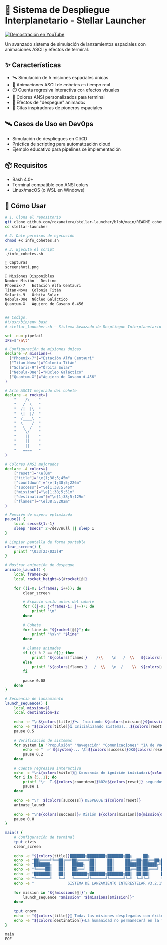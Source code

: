# 🚀 Sistema de Despliegue Interplanetario - Stellar Launcher

[![Demostración en YouTube](https://img.shields.io/badge/Ver-Demostración-red?style=for-the-badge&logo=youtube)](https://www.youtube.com/watch?v=up2oVOKwpCE&ab_channel=JR-codeKloud)

Un avanzado sistema de simulación de lanzamientos espaciales con animaciones ASCII y efectos de terminal.

## ✨ Características

- 🛰️ Simulación de 5 misiones espaciales únicas
- 🎨 Animaciones ASCII de cohetes en tiempo real
- ⏱️ Cuenta regresiva interactiva con efectos visuales
- 🌈 Colores ANSI personalizados para terminal
- 🚀 Efectos de "despegue" animados
- 📜 Citas inspiradoras de pioneros espaciales

## 🛰️ Casos de Uso en DevOps

- Simulación de despliegues en CI/CD
- Práctica de scripting para automatización cloud
- Ejemplo educativo para pipelines de implementación

## 📦 Requisitos

- Bash 4.0+
- Terminal compatible con ANSI colors
- Linux/macOS (o WSL en Windows)

## 🚀 Cómo Usar

```bash
# 1. Clona el repositorio
git clone github.com/roxanatera/stellar-launcher/blob/main/README_cohetesscript.md
cd stellar-launcher

# 2. Dale permisos de ejecución
chmod +x info_cohetes.sh

# 3. Ejecuta el script
./info_cohetes.sh

📸 Capturas
screenshot1.png

🌌 Misiones Disponibles
Nombre Misión	Destino
Phoenix-7	Estación Alfa Centauri
Titan-Nova	Colonia Titán
Solaris-9	Órbita Solar
Nebula-One	Núcleo Galáctico
Quantum-X	Agujero de Gusano Θ-456


## Codigo.
#!/usr/bin/env bash
# stellar_launcher.sh — Sistema Avanzado de Despliegue Interplanetario

set -euo pipefail
IFS=$'\n\t'

# Configuración de misiones únicas
declare -A missions=(
  ["Phoenix-7"]="Estación Alfa Centauri"
  ["Titan-Nova"]="Colonia Titán"
  ["Solaris-9"]="Órbita Solar"
  ["Nebula-One"]="Núcleo Galáctico"
  ["Quantum-X"]="Agujero de Gusano Θ-456"
)

# Arte ASCII mejorado del cohete
declare -a rocket=(
    "    /\    "
    "   /  \   "
    "  /|  |\  "
    "  \|  |/  "
    "  /____\  "
    "  \    /  "
    "   \  /   "
    "    \/    "
    "    ||    "
    "    ||    "
    "    ||    "
    "   ====   "
)

# Colores ANSI mejorados
declare -A colors=(
    ["reset"]="\e[0m"
    ["title"]="\e[1;38;5;45m"
    ["countdown"]="\e[1;38;5;226m"
    ["success"]="\e[1;38;5;46m"
    ["mission"]="\e[1;38;5;51m"
    ["destination"]="\e[1;38;5;129m"
    ["flames"]="\e[38;5;202m"
)

# Función de espera optimizada
pause() {
    local secs=${1:-1}
    sleep "$secs" 2>/dev/null || sleep 1
}

# Limpiar pantalla de forma portable
clear_screen() {
    printf "\033[2J\033[H"
}

# Mostrar animación de despegue
animate_launch() {
    local frames=20
    local rocket_height=${#rocket[@]}
    
    for ((i=0; i<frames; i++)); do
        clear_screen
        
        # Espacio vacío antes del cohete
        for ((j=0; j<frames-i; j++)); do
            printf "\n"
        done
        
        # Cohete
        for line in "${rocket[@]}"; do
            printf "%s\n" "$line"
        done
        
        # Llamas animadas
        if ((i % 2 == 0)); then
            printf "${colors[flames]}    /\\    \n   /  \\   ${colors[reset]}\n"
        else
            printf "${colors[flames]}   /  \\   \n  /    \\  ${colors[reset]}\n"
        fi
        
        pause 0.08
    done
}

# Secuencia de lanzamiento
launch_sequence() {
    local mission=$1
    local destination=$2
    
    echo -e "\n${colors[title]}🛰  Iniciando ${colors[mission]}${mission}${colors[title]} hacia ${colors[destination]}${destination}${colors[reset]}"
    echo -e "${colors[title]}⏳ Inicializando sistemas...${colors[reset]}"
    pause 0.5
    
    # Verificación de sistemas
    for system in "Propulsión" "Navegación" "Comunicaciones" "IA de Vuelo"; do
        echo -e "  ✅ ${system}... \t[${colors[success]}OK${colors[reset]}]"
        pause 0.2
    done
    
    # Cuenta regresiva interactiva
    echo -e "\n${colors[title]}🚀 Secuencia de ignición iniciada:${colors[reset]}"
    for i in {5..1}; do
        printf "\r  T-${colors[countdown]}%02d${colors[reset]} segundos | Preparando motores..." "$i"
        pause 1
    done
    
    echo -e "\r  ${colors[success]}¡DESPEGUE!${colors[reset]}                          "
    animate_launch
    
    echo -e "\n${colors[success]}✔ Misión ${colors[mission]}${mission}${colors[success]} en curso hacia ${colors[destination]}${destination}${colors[reset]}\n"
    pause 0.8
}

main() {
    # Configuración de terminal
    tput civis
    clear_screen
    
    echo -e "${colors[title]}███████╗████████╗███████╗██╗     ██╗      █████╗ ██████╗ ███████╗██████╗ "
    echo -e "██╔════╝╚══██╔══╝██╔════╝██║     ██║     ██╔══██╗██╔══██╗██╔════╝██╔══██╗"
    echo -e "███████╗   ██║   █████╗  ██║     ██║     ███████║██████╔╝█████╗  ██████╔╝"
    echo -e "╚════██║   ██║   ██╔══╝  ██║     ██║     ██╔══██║██╔═══╝ ██╔══╝  ██╔══██╗"
    echo -e "███████║   ██║   ███████╗███████╗███████╗██║  ██║██║     ███████╗██║  ██║"
    echo -e "╚══════╝   ╚═╝   ╚══════╝╚══════╝╚══════╝╚═╝  ╚═╝╚═╝     ╚══════╝╚═╝  ╚═╝${colors[reset]}"
    echo -e "               SISTEMA DE LANZAMIENTO INTERESTELAR v3.2.1\n"
    
    for mission in "${!missions[@]}"; do
        launch_sequence "$mission" "${missions[$mission]}"
    done
    
    tput cnorm
    echo -e "${colors[title]}🎯 Todas las misiones desplegadas con éxito. ¡El futuro es ahora! 🌌${colors[reset]}"
    echo -e "${colors[destination]}«La humanidad no permanecerá en la Tierra para siempre» — Konstantin Tsiolkovsky${colors[reset]}\n"
}

main
EOF